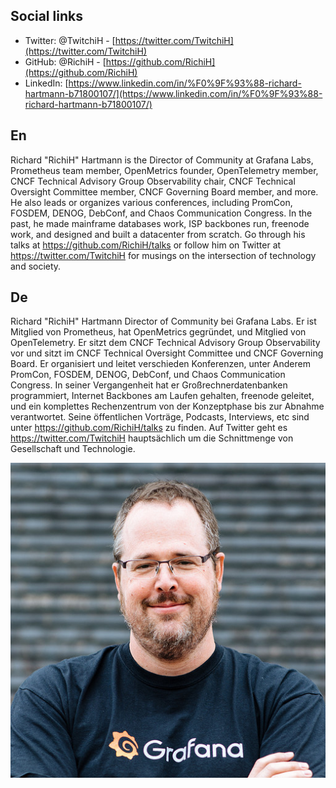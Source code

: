 ## Social links
* Twitter: @TwitchiH - [https://twitter.com/TwitchiH](https://twitter.com/TwitchiH)
* GitHub: @RichiH - [https://github.com/RichiH](https://github.com/RichiH)
* LinkedIn: [https://www.linkedin.com/in/%F0%9F%93%88-richard-hartmann-b71800107/](https://www.linkedin.com/in/%F0%9F%93%88-richard-hartmann-b71800107/)

## En
Richard "RichiH" Hartmann is the Director of Community at Grafana Labs, Prometheus team member, OpenMetrics founder, OpenTelemetry member, CNCF Technical Advisory Group Observability chair, CNCF Technical Oversight Committee member, CNCF Governing Board member, and more. He also leads or organizes various conferences, including PromCon, FOSDEM, DENOG, DebConf, and Chaos Communication Congress. In the past, he made mainframe databases work, ISP backbones run, freenode work, and designed and built a datacenter from scratch. Go through his talks at https://github.com/RichiH/talks or follow him on Twitter at https://twitter.com/TwitchiH for musings on the intersection of technology and society.

## De
Richard "RichiH" Hartmann Director of Community bei Grafana Labs. Er ist Mitglied von Prometheus, hat OpenMetrics gegründet, und Mitglied von OpenTelemetry. Er sitzt dem CNCF Technical Advisory Group Observability vor und sitzt im CNCF Technical Oversight Committee und CNCF Governing Board. Er organisiert und leitet verschieden Konferenzen, unter Anderem PromCon, FOSDEM, DENOG, DebConf, und Chaos Communication Congress. In seiner Vergangenheit hat er Großrechnerdatenbanken programmiert, Internet Backbones am Laufen gehalten, freenode geleitet, und ein komplettes Rechenzentrum von der Konzeptphase bis zur Abnahme verantwortet. Seine öffentlichen Vorträge, Podcasts, Interviews, etc sind unter https://github.com/RichiH/talks zu finden. Auf Twitter geht es https://twitter.com/TwitchiH hauptsächlich um die Schnittmenge von Gesellschaft und Technologie.

![](richih.jpg)
